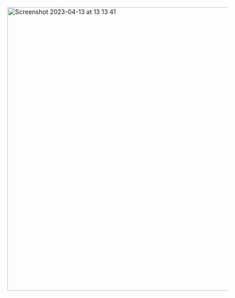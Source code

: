 
<img width="650" alt="Screenshot 2023-04-13 at 13 13 41" src="https://github.com/nzs2401/NatashaSieh/assets/116852829/45f96b56-940d-4aa9-9ca1-57e733d36d43">
